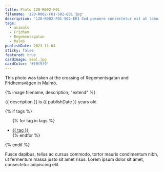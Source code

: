 ```yaml
---
title: Photo 120-R002-F01
filename: '120-R002-F01-S02-E01.jpg'
description: '120-R002-F01-S02-E01 Sed posuere consectetur est at lobortis. Nullam id dolor id nibh ultricies vehicula ut id elit. Aenean lacinia bibendum nulla sed consectetur. Nullam quis risus eget urna mollis ornare vel eu leo. Donec ullamcorper nulla non metus auctor fringilla.'
tags:
  - animals
  - Fridhem
  - Regementsgatan
  - Malmö
publishDate: 2023-11-04
sticky: false
featured: true
cardImage: seal.jpg
cardColor: '#f9f9f9'
---
```


<p class="lead">This photo was taken at the crossing of Regementsgatan and Fridhemsvägen in Malmö.</p>

{% image filename, description, "extend" %}

{{ description }} is {{ publishDate }} years old.

{% if tags %}<ul>
{% for tag in tags %}

  <li class="post__tags p-category"><a href="/tags/{{ tag | slugify }}/">{{ tag }}</a></li>
  {% endfor %}</ul>
{% endif %}

Fusce dapibus, tellus ac cursus commodo, tortor mauris condimentum nibh, ut fermentum massa justo sit amet risus. Lorem ipsum dolor sit amet, consectetur adipiscing elit.
